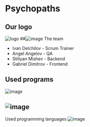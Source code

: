 # Psychopaths
## Our logo
![logo](https://user-images.githubusercontent.com/107105752/207446933-9446d73e-2a37-4964-a05f-96912a7f4eb5.png)
##![image](https://user-images.githubusercontent.com/107105752/207451537-4c5f0c06-c7ac-4450-9e98-30197e335b39.png)
The team
- Ivan Delchilov - Scrum Trainer
- Angel Angelov - QA
- Stiliyan Mishev - Backend
- Gabriel Dimitrov - Frontend
## Used programs
![image](https://user-images.githubusercontent.com/107105752/207449103-3f93b91e-3e64-43e8-a1c3-4bdf7b05a70f.png)
## ![image](https://user-images.githubusercontent.com/107105752/207451437-6e091138-7b3b-4021-945c-6aad65174316.png)
Used programming languages
![image](https://user-images.githubusercontent.com/107105752/207451349-3e0bfca2-cd19-4f5e-8704-74b0ab573c10.png)
